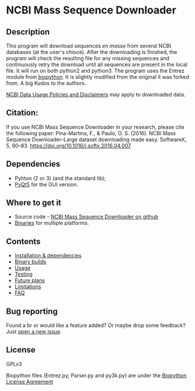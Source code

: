 # NCBI Mass Sequence Downloader

## Description
This program will download sequences *en masse* from several NCBI databases (at the user's chioce).
After the downloading is finished, the program will check the resulting file for any missing sequences and continuously retry the download until all sequences are present in the local file.
It will run on both python2 and python3.
The program uses the Entrez module from [biopython](https://github.com/biopython/biopython). It is slightly modified from the original it was forked from. A big Kudos to the authors.


[NCBI Data Usage Policies and Disclaimers](https://www.ncbi.nlm.nih.gov/home/about/policies.shtml) may apply to downloaded data.

## Citation:
If you use NCBI Mass Sequence Downloader in your research, please cite the following paper:
Pina-Martins, F., & Paulo, O. S. (2016). NCBI Mass Sequence Downloader–Large dataset downloading made easy. SoftwareX, 5, 80–83. https://doi.org/10.1016/j.softx.2016.04.007

## Dependencies
* Pyhton (2 or 3) (and the standard lib);
* [PyQt5](http://www.riverbankcomputing.com/software/pyqt/intro) for the GUI version.

## Where to get it
* Source code - [NCBI Mass Sequence Downloader on github](https://github.com/StuntsPT/NCBI_Mass_Downloader)
* [Binaries](https://github.com/StuntsPT/NCBI_Mass_Downloader/releases) for multiple platforms.

## Contents
* [Installation & dependencies](install.md)
* [Binary builds](binaries.md)
* [Usage](usage.md)
* [Testing](testing.md)
* [Future plans](future.md)
* [Limitations](limits.md)
* [FAQ](faq.md)

## Bug reporting
Found a br or would like a feature added? Or maybe drop some feedback?
Just [open a new issue](https://github.com/StuntsPT/NCBI_Mass_Downloader/issues/new).

## License
GPLv3

Biopython files (Entrez.py, Parser.py and py3k.py) are under the [Biopython License Agreement](http://www.biopython.org/DIST/LICENSE)
